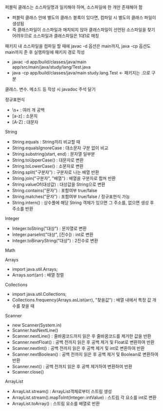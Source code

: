퍼블릭 클래스는 소스파일명과 일치해야 하며, 소스파일에 한 개만 존재해야 함
  - 퍼블릭 클래스 안에 별도의 클래스 블록이 있다면, 컴파일 시 별도의 클래스 파일이 생성됨
  - 즉 클래스파일이 소스파일과 매치되지 않아 클래스파일이 선언된 소스파일을 찾기 어려우므로
    소스파일과 클래스파일은 1대1로 매칭

패키지 내 소스파일을 컴파일 할 때에 javac -d 옵션은 main까지,
java -cp 옵션도 main까지 준 후 실행파일에 패키지 경로 작성
  - javac -d app/build/classes/java/main app/src/main/java/study/lang/Test.java
  - java -cp app/build/classes/java/main study.lang.Test   <- 패키지는 .으로 구분

클래스. 변수. 메소드 등 작성 시 javadoc 주석 달기


정규표현식
  - \\s+ : 여러 개 공백
  - [a-z] : 소문지
  - [A-Z] : 대문자


String
  - String.equals : String끼리 비교할 때
  - String.equalsIgnoreCase : 대소문자 구분 없이 비교
  - String.substring(start, end) : 문자열 일부분
  - String.toUpperCase() : 대문자로 변환
  - String.toLowerCase() : 소문자로 변환
  - String.split("구분자") : 구분자로 나눈 배열 반환
  - String.join("구분자", "배열") : 배열을 구분자로 합쳐 반환
  - String.valueOf(대상값) : 대상값을 String으로 변환
  - String.contains("문자") : 포함여부 true/false
  - String.matches("문자") : 포함여부 true/false / 정규표현식 가능
  - String.intern() : 상수풀에 해당 String 객체가 있으면 그 주소를, 없으면 생성 후 주소를 반환


Integer
  - Integer.toString("대상") : 문자열로 변환
  - Integer.parseInt("대상", [진수]) : int로 변환
  - Integer.toBinaryString("대상") : 2진수로 변환


Math


Arrays
  - import java.util.Arrays;
  - Arrays.sort(arr) : 배열 정렬


Collections
  - import java.util.Collections;
  - Collections.frequency(Arrays.asList(arr), "찾을값") : 배열 내에서 특정 값 개수를 찾을 때


Scanner
  - new Scanner(System.in)
  - Scanner.hasNextLine()
  - Scanner.nextLine() : 줄바꿈코드까지 읽은 후 줄바꿈코드를 제거한 값을 반환
  - Scanner.nextFloat() : 공백 전까지 읽은 후 공백 제거 및 Float로 변환하여 반환
  - Scanner.nextInt() : 공백 전까지 읽은 후 공백 제거 및 int로 변환하여 반환
  - Scanner.nextBoolean() : 공백 전까지 읽은 후 공백 제거 및 Boolean로 변환하여 반환
  - Scanner.next() : 공백 전까지 읽은 후 공백 제거하여 변환하여 반환
  - Scanner.close()


ArrayList
  - ArrayList.stream() : ArrayList객체로부터 스트림 생성
  - ArrayList.stream().mapToInt(Integer::intValue) : 스트림 각 요소를 int로 변환
  - ArrayList.toArray() : 스트림 요소를 배열로 반환